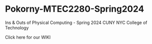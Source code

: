 # Pokorny-MTEC2280-Spring2024
Ins & Outs of Physical Computing - Spring 2024
CUNY NYC College of Technology

Click here for our WIKI
